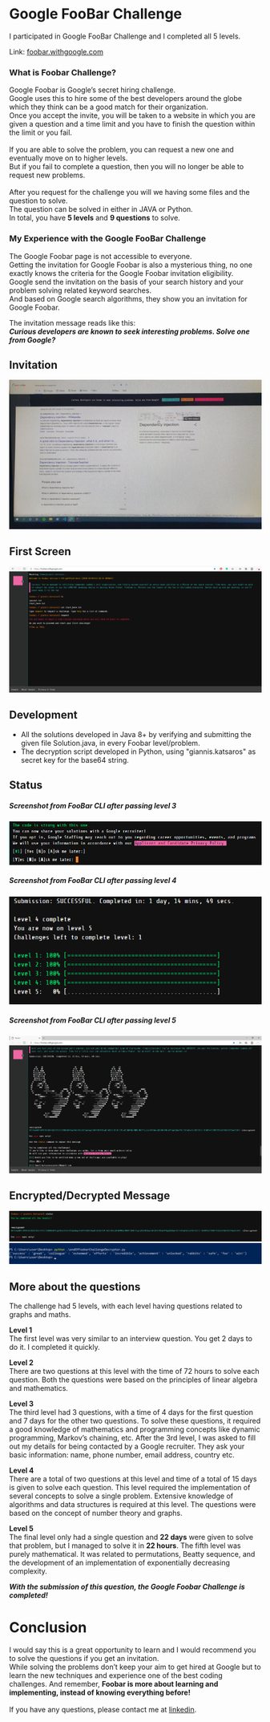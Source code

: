 # Google FooBar Challenge
I participated in Google FooBar Challenge and I completed all 5 levels.

Link: [foobar.withgoogle.com](https://foobar.withgoogle.com/)

### What is Foobar Challenge?
Google Foobar is Google’s secret hiring challenge.<br>
Google uses this to hire some of the best developers around the globe which they think can be a good match for their organization.<br>
Once you accept the invite, you will be taken to a website in which you are given a question and a time limit and you have to finish the question within the limit or you fail.<br><br>
If you are able to solve the problem, you can request a new one and eventually move on to higher levels.<br>
But if you fail to complete a question, then you will no longer be able to request new problems.<br><br>
After you request for the challenge you will we having some files and the question to solve.<br>
The question can be solved in either in JAVA or Python.<br>
In total, you have **5 levels** and **9 questions** to solve.

### My Experience with the Google FooBar Challenge
The Google Foobar page is not accessible to everyone.<br>
Getting the invitation for Google Foobar is also a mysterious thing, no one exactly knows the criteria for the Google Foobar invitation eligibility.<br>
Google send the invitation on the basis of your search history and your problem solving related keyword searches.<br>
And based on Google search algorithms, they show you an invitation for Google Foobar.<br>

The invitation message reads like this:<br>***Curious developers are known to seek interesting problems. Solve one from Google?***

## Invitation
![](invitation.jpg)

## First Screen
![](first_screen.png)

## Development
- All the solutions developed in Java 8+ by verifying and submitting the given file Solution.java, in every Foobar level/problem.
- The decryption script developed in Python, using "giannis.katsaros" as secret key for the base64 string.

## Status
##### Screenshot from FooBar CLI after passing level 3
![](shared_my_profile_to_a_Google_recruiter.png)
##### Screenshot from FooBar CLI after passing level 4
![](current_status_level5.png)
##### Screenshot from FooBar CLI after passing level 5
![](Completed_all_levels.png)

## Encrypted/Decrypted Message
![](encrypted_message.png)
![](decrypted_message.png)

## More about the questions
The challenge had 5 levels, with each level having questions related to graphs and maths.

**Level 1**<br>
The first level was very similar to an interview question. 
You get 2 days to do it. I completed it quickly.

**Level 2**<br>
There are two questions at this level with the time of 72 hours to solve each question. 
Both the questions were based on the principles of linear algebra and mathematics.

**Level 3**<br>
The third level had 3 questions, with a time of 4 days for the first question and 7 days for the other two questions.
To solve these questions, it required a good knowledge of mathematics and programming concepts like dynamic programming, Markov’s chaining, etc.
After the 3rd level, I was asked to fill out my details for being contacted by a Google recruiter.
They ask your basic information: name, phone number, email address, country etc.

**Level 4**<br>
There are a total of two questions at this level and time of a total of 15 days is given to solve each question.
This level required the implementation of several concepts to solve a single problem. 
Extensive knowledge of algorithms and data structures is required at this level.
The questions were based on the concept of number theory and graphs.

**Level 5**<br>
The final level only had a single question and **22 days** were given to solve that problem, but I managed to solve it in **22 hours**.
The fifth level was purely mathematical. 
It was related to permutations, Beatty sequence, and the development of an implementation of exponentially decreasing complexity.

***With the submission of this question, the Google Foobar Challenge is completed!***

# Conclusion
I would say this is a great opportunity to learn and I would recommend you to solve the questions if you get an invitation.<br>
While solving the problems don’t keep your aim to get hired at Google but to learn the new techniques and experience one of the best coding challenges. And remember, 
**Foobar is more about learning and implementing, instead of knowing everything before!**<br><br>
If you have any questions, please contact me at [linkedin](https://www.linkedin.com/in/giannis-katsaros/).
